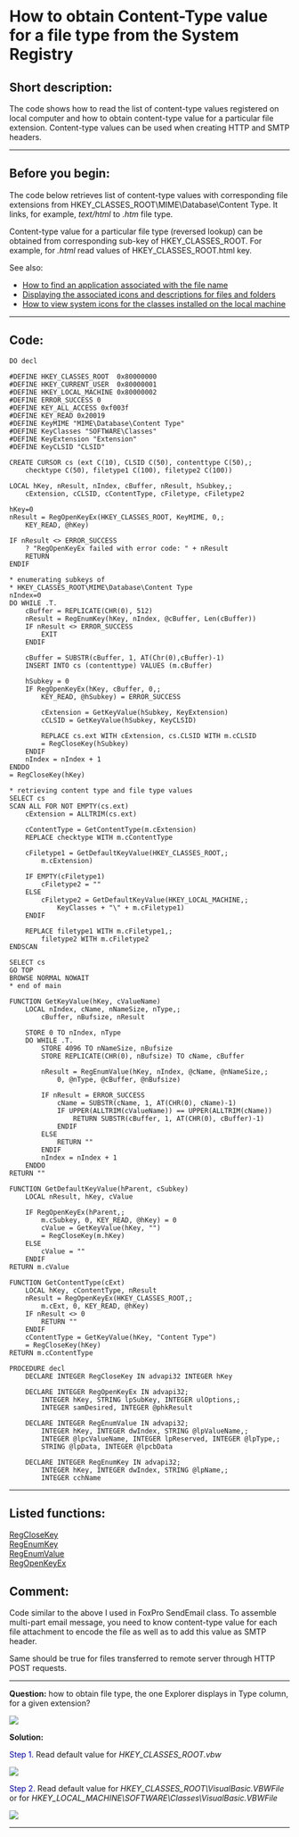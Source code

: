 <link rel="stylesheet" type="text/css" href="../css/win32api.css">  
<link rel="stylesheet" href="https://cdnjs.cloudflare.com/ajax/libs/font-awesome/4.7.0/css/font-awesome.min.css">

# How to obtain Content-Type value for a file type from the System Registry

## Short description:
The code shows how to read the list of content-type values registered on local computer and how to obtain content-type value for a particular file extension. Content-type values can be used when creating HTTP and SMTP headers.  
***  


## Before you begin:
The code below retrieves list of content-type values with corresponding file extensions from HKEY_CLASSES_ROOT\MIME\Database\Content Type. It links, for example, *text/html* to *.htm* file type.  

Content-type value for a particular file type (reversed lookup) can be obtained from corresponding sub-key of HKEY_CLASSES_ROOT. For example, for *.html* read values of HKEY_CLASSES_ROOT\.html key.  

See also:

* [How to find an application associated with the file name](sample_138.md)  
* [Displaying the associated icons and descriptions for files and folders](sample_530.md)  
* [How to view system icons for the classes installed on the local machine](sample_544.md)  

  
***  


## Code:
```foxpro  
DO decl

#DEFINE HKEY_CLASSES_ROOT  0x80000000
#DEFINE HKEY_CURRENT_USER  0x80000001
#DEFINE HKEY_LOCAL_MACHINE 0x80000002
#DEFINE ERROR_SUCCESS 0
#DEFINE KEY_ALL_ACCESS 0xf003f
#DEFINE KEY_READ 0x20019
#DEFINE KeyMIME "MIME\Database\Content Type"
#DEFINE KeyClasses "SOFTWARE\Classes"
#DEFINE KeyExtension "Extension"
#DEFINE KeyCLSID "CLSID"

CREATE CURSOR cs (ext C(10), CLSID C(50), contenttype C(50),;
	checktype C(50), filetype1 C(100), filetype2 C(100))

LOCAL hKey, nResult, nIndex, cBuffer, nResult, hSubkey,;
	cExtension, cCLSID, cContentType, cFiletype, cFiletype2

hKey=0
nResult = RegOpenKeyEx(HKEY_CLASSES_ROOT, KeyMIME, 0,;
	KEY_READ, @hKey)

IF nResult <> ERROR_SUCCESS
	? "RegOpenKeyEx failed with error code: " + nResult
	RETURN
ENDIF

* enumerating subkeys of
* HKEY_CLASSES_ROOT\MIME\Database\Content Type
nIndex=0
DO WHILE .T.
	cBuffer = REPLICATE(CHR(0), 512)
	nResult = RegEnumKey(hKey, nIndex, @cBuffer, Len(cBuffer))
	IF nResult <> ERROR_SUCCESS
		EXIT
	ENDIF

	cBuffer = SUBSTR(cBuffer, 1, AT(Chr(0),cBuffer)-1)
	INSERT INTO cs (contenttype) VALUES (m.cBuffer)

	hSubkey = 0
	IF RegOpenKeyEx(hKey, cBuffer, 0,;
		KEY_READ, @hSubkey) = ERROR_SUCCESS

		cExtension = GetKeyValue(hSubkey, KeyExtension)
		cCLSID = GetKeyValue(hSubkey, KeyCLSID)

		REPLACE cs.ext WITH cExtension, cs.CLSID WITH m.cCLSID
		= RegCloseKey(hSubkey)
	ENDIF
	nIndex = nIndex + 1
ENDDO
= RegCloseKey(hKey)

* retrieving content type and file type values
SELECT cs
SCAN ALL FOR NOT EMPTY(cs.ext)
	cExtension = ALLTRIM(cs.ext)

	cContentType = GetContentType(m.cExtension)
	REPLACE checktype WITH m.cContentType
	
	cFiletype1 = GetDefaultKeyValue(HKEY_CLASSES_ROOT,;
		m.cExtension)

	IF EMPTY(cFiletype1)
		cFiletype2 = ""
	ELSE
		cFiletype2 = GetDefaultKeyValue(HKEY_LOCAL_MACHINE,;
			KeyClasses + "\" + m.cFiletype1)
	ENDIF

	REPLACE filetype1 WITH m.cFiletype1,;
		filetype2 WITH m.cFiletype2
ENDSCAN

SELECT cs
GO TOP
BROWSE NORMAL NOWAIT
* end of main

FUNCTION GetKeyValue(hKey, cValueName)
	LOCAL nIndex, cName, nNameSize, nType,;
		cBuffer, nBufsize, nResult

	STORE 0 TO nIndex, nType
	DO WHILE .T.
		STORE 4096 TO nNameSize, nBufsize
		STORE REPLICATE(CHR(0), nBufsize) TO cName, cBuffer

		nResult = RegEnumValue(hKey, nIndex, @cName, @nNameSize,;
			0, @nType, @cBuffer, @nBufsize)
			
		IF nResult = ERROR_SUCCESS
			cName = SUBSTR(cName, 1, AT(CHR(0), cName)-1)
			IF UPPER(ALLTRIM(cValueName)) == UPPER(ALLTRIM(cName))
				RETURN SUBSTR(cBuffer, 1, AT(CHR(0), cBuffer)-1)
			ENDIF
		ELSE
			RETURN ""
		ENDIF
		nIndex = nIndex + 1
	ENDDO
RETURN ""

FUNCTION GetDefaultKeyValue(hParent, cSubkey)
	LOCAL nResult, hKey, cValue

	IF RegOpenKeyEx(hParent,;
		m.cSubkey, 0, KEY_READ, @hKey) = 0
		cValue = GetKeyValue(hKey, "")
		= RegCloseKey(m.hKey)
	ELSE
		cValue = ""
	ENDIF
RETURN m.cValue

FUNCTION GetContentType(cExt)
	LOCAL hKey, cContentType, nResult
	nResult = RegOpenKeyEx(HKEY_CLASSES_ROOT,;
		m.cExt, 0, KEY_READ, @hKey)
	IF nResult <> 0
		RETURN ""
	ENDIF
	cContentType = GetKeyValue(hKey, "Content Type")
	= RegCloseKey(hKey)
RETURN m.cContentType

PROCEDURE decl
	DECLARE INTEGER RegCloseKey IN advapi32 INTEGER hKey

	DECLARE INTEGER RegOpenKeyEx IN advapi32;
		INTEGER hKey, STRING lpSubKey, INTEGER ulOptions,;
		INTEGER samDesired, INTEGER @phkResult

	DECLARE INTEGER RegEnumValue IN advapi32;
		INTEGER hKey, INTEGER dwIndex, STRING @lpValueName,;
		INTEGER @lpcValueName, INTEGER lpReserved, INTEGER @lpType,;
		STRING @lpData, INTEGER @lpcbData

	DECLARE INTEGER RegEnumKey IN advapi32;
		INTEGER hKey, INTEGER dwIndex, STRING @lpName,;
		INTEGER cchName  
```  
***  


## Listed functions:
[RegCloseKey](../libraries/advapi32/RegCloseKey.md)  
[RegEnumKey](../libraries/advapi32/RegEnumKey.md)  
[RegEnumValue](../libraries/advapi32/RegEnumValue.md)  
[RegOpenKeyEx](../libraries/advapi32/RegOpenKeyEx.md)  

## Comment:
Code similar to the above I used in FoxPro SendEmail class. To assemble multi-part email message, you need to know content-type value for each file attachment to encode the file as well as to add this value as SMTP header.  
  
Same should be true for files transferred to remote server through HTTP POST requests.  
  
* * *  
**Question:** how to obtain file type, the one Explorer displays in Type column, for a given extension?  
  
<img src="images/getfiletype.png">  
  
**Solution:**  
  
<font color=#0000a0>Step 1.</font> Read default value for *HKEY_CLASSES_ROOT\.vbw*  
  
<img src="images/getfiletype1.png">  
  
<font color=#0000a0>Step 2.</font> Read default value for *HKEY_CLASSES_ROOT\VisualBasic.VBWFile* or for *HKEY_LOCAL_MACHINE\SOFTWARE\Classes\VisualBasic.VBWFile*  
  
<img src="images/getfiletype2.png">  
  
***  

